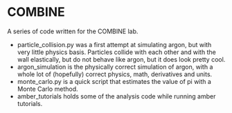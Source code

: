 # COMBINE

A series of code written for the COMBINE lab. 

- particle_collision.py was a first attempt at simulating argon, but with very little physics basis. Particles collide with each other and with the wall elastically, but do not behave like argon, but it does look pretty cool. 
- argon_simulation is the physically correct simulation of argon, with a whole lot of (hopefully) correct physics, math, derivatives and units. 
- monte_carlo.py is a quick script that estimates the value of pi with a Monte Carlo method. 
- amber_tutorials holds some of the analysis code while running amber tutorials. 